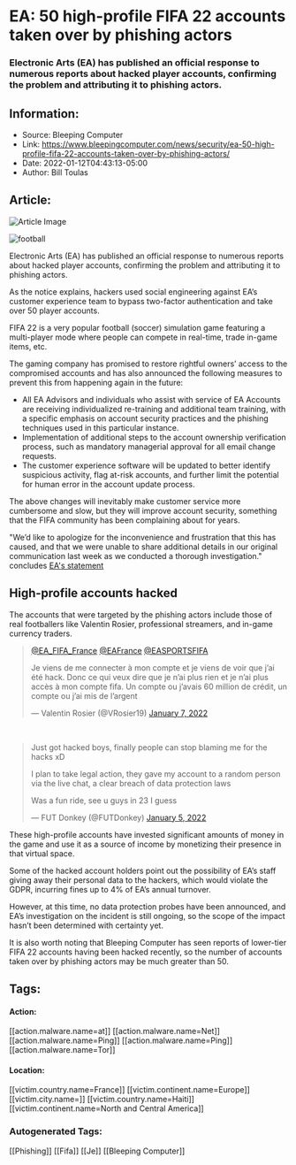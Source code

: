# EA: 50 high-profile FIFA 22 accounts taken over by phishing actors
### Electronic Arts (EA) has published an official response to numerous reports about hacked player accounts, confirming the problem and attributing it to phishing actors.

## Information:
+ Source: Bleeping Computer
+ Link: https://www.bleepingcomputer.com/news/security/ea-50-high-profile-fifa-22-accounts-taken-over-by-phishing-actors/
+ Date: 2022-01-12T04:43:13-05:00
+ Author: Bill Toulas


## Article:
![Article Image](https://www.bleepstatic.com/content/hl-images/2022/01/12/football.jpg)

![football](https://www.bleepstatic.com/content/hl-images/2022/01/12/football.jpg?rand=197113462)


Electronic Arts (EA) has published an official response to numerous reports about hacked player accounts, confirming the problem and attributing it to phishing actors.


As the notice explains, hackers used social engineering against EA’s customer experience team to bypass two-factor authentication and take over 50 player accounts.


FIFA 22 is a very popular football (soccer) simulation game featuring a multi-player mode where people can compete in real-time, trade in-game items, etc.


The gaming company has promised to restore rightful owners’ access to the compromised accounts and has also announced the following measures to prevent this from happening again in the future:


* All EA Advisors and individuals who assist with service of EA Accounts are receiving individualized re-training and additional team training, with a specific emphasis on account security practices and the phishing techniques used in this particular instance.
* Implementation of additional steps to the account ownership verification process, such as mandatory managerial approval for all email change requests.
* The customer experience software will be updated to better identify suspicious activity, flag at-risk accounts, and further limit the potential for human error in the account update process.

The above changes will inevitably make customer service more cumbersome and slow, but they will improve account security, something that the FIFA community has been complaining about for years.


"We’d like to apologize for the inconvenience and frustration that this has caused, and that we were unable to share additional details in our original communication last week as we conducted a thorough investigation." concludes [EA's statement](http://www.ea.com/en-gb/games/fifa/fifa-22/news/pitch-notes-fifa-22-account-takeover-update)


High-profile accounts hacked
----------------------------


The accounts that were targeted by the phishing actors include those of real footballers like Valentin Rosier, professional streamers, and in-game currency traders.



> 
> [@EA\_FIFA\_France](https://twitter.com/EA_FIFA_France?ref_src=twsrc%5Etfw) [@EAFrance](https://twitter.com/EAFrance?ref_src=twsrc%5Etfw) [@EASPORTSFIFA](https://twitter.com/EASPORTSFIFA?ref_src=twsrc%5Etfw)  
> 
> Je viens de me connecter à mon compte et je viens de voir que j’ai été hack. Donc ce qui veux dire que je n’ai plus rien et je n’ai plus accès à mon compte fifa. Un compte ou j’avais 60 million de crédit, un compte ou j’ai mis de l’argent
> 
> 
> — Valentin Rosier (@VRosier19) [January 7, 2022](https://twitter.com/VRosier19/status/1479520116953993227?ref_src=twsrc%5Etfw)


 



> 
> Just got hacked boys, finally people can stop blaming me for the hacks xD  
>   
> 
> I plan to take legal action, they gave my account to a random person via the live chat, a clear breach of data protection laws  
>   
> 
> Was a fun ride, see u guys in 23 I guess
> 
> 
> — FUT Donkey (@FUTDonkey) [January 5, 2022](https://twitter.com/FUTDonkey/status/1478860422170259459?ref_src=twsrc%5Etfw)


These high-profile accounts have invested significant amounts of money in the game and use it as a source of income by monetizing their presence in that virtual space.


Some of the hacked account holders point out the possibility of EA’s staff giving away their personal data to the hackers, which would violate the GDPR, incurring fines up to 4% of EA’s annual turnover.


However, at this time, no data protection probes have been announced, and EA’s investigation on the incident is still ongoing, so the scope of the impact hasn’t been determined with certainty yet.


It is also worth noting that Bleeping Computer has seen reports of lower-tier FIFA 22 accounts having been hacked recently, so the number of accounts taken over by phishing actors may be much greater than 50.





## Tags:

#### Action:
[[action.malware.name=at]] [[action.malware.name=Net]] [[action.malware.name=Ping]] [[action.malware.name=Ping]] [[action.malware.name=Tor]]

#### Location:
[[victim.country.name=France]] [[victim.continent.name=Europe]] [[victim.city.name=]] [[victim.country.name=Haiti]] [[victim.continent.name=North and Central America]]

### Autogenerated Tags:
[[Phishing]] [[Fifa]] [[Je]] [[Bleeping Computer]]

